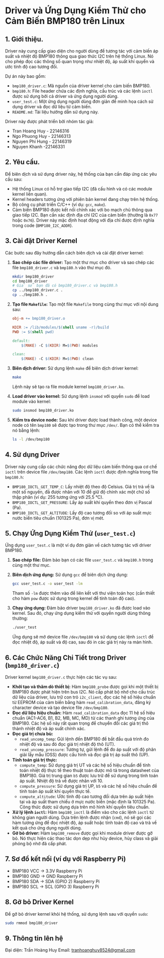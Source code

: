 # Driver và Ứng Dụng Kiểm Thử cho Cảm Biến BMP180 trên Linux

## 1. Giới thiệu.

Driver này cung cấp giao diện cho người dùng để tương tác với cảm biến áp suất và nhiệt độ BMP180 thông qua giao thức I2C trên hệ thống Linux. Nó cho phép đọc các thông số quan trọng như nhiệt độ, áp suất khí quyển và ước tính độ cao tương đối.

Dự án này bao gồm:

* `bmp180_driver.c`: Mã nguồn của driver kernel cho cảm biến BMP180.
* `bmp180.h`: File header chứa các định nghĩa, cấu trúc và các lệnh `ioctl` được sử dụng bởi cả driver và ứng dụng người dùng.
* `user_test.c`: Một ứng dụng người dùng đơn giản để minh họa cách sử dụng driver và đọc dữ liệu từ cảm biến.
* `README.md`: Tài liệu hướng dẫn sử dụng này.

Driver này được phát triển bởi nhóm tác giả: 
   * Tran Hoang Huy - 22146316
   * Ngo Phuong Huy - 22146313
   * Nguyen Phi Hung - 22146319
   * Nguyen Khanh -22146331

## 2. Yêu cầu.

Để biên dịch và sử dụng driver này, hệ thống của bạn cần đáp ứng các yêu cầu sau:

* Hệ thống Linux có hỗ trợ giao tiếp I2C (đã cấu hình và có các module kernel liên quan).
* Kernel headers tương ứng với phiên bản kernel đang chạy trên hệ thống.
* Bộ công cụ phát triển C/C++ (ví dụ: `gcc`, `make`).
* Cảm biến BMP180 được kết nối chính xác với bo mạch chủ thông qua giao tiếp I2C. Bạn cần xác định địa chỉ I2C của cảm biến (thường là `0x77` hoặc `0x76`). Driver này mặc định hoạt động với địa chỉ được định nghĩa trong code (`BMP180_I2C_ADDR`).

## 3. Cài đặt Driver Kernel

Các bước sau đây hướng dẫn cách biên dịch và cài đặt driver kernel:

1.  **Sao chép các file driver:** Tạo một thư mục cho driver và sao chép các file `bmp180_driver.c` và `bmp180.h` vào thư mục đó.

    ```bash
    mkdir bmp180_driver
    cd bmp180_driver
    # Giả sử bạn đã có bmp180_driver.c và bmp180.h
    cp ../bmp180_driver.c .
    cp ../bmp180.h .
    ```

2.  **Tạo file `Makefile`:** Tạo một file `Makefile` trong cùng thư mục với nội dung sau:

    ```makefile
    obj-m += bmp180_driver.o

    KDIR := /lib/modules/$(shell uname -r)/build
    PWD := $(shell pwd)

    default:
        $(MAKE) -C $(KDIR) M=$(PWD) modules

    clean:
        $(MAKE) -C $(KDIR) M=$(PWD) clean
    ```

3.  **Biên dịch driver:** Sử dụng lệnh `make` để biên dịch driver kernel:

    ```bash
    make
    ```

    Lệnh này sẽ tạo ra file module kernel `bmp180_driver.ko`.

4.  **Load driver vào kernel:** Sử dụng lệnh `insmod` với quyền `sudo` để load module vào kernel:

    ```bash
    sudo insmod bmp180_driver.ko
    ```

5.  **Kiểm tra device node:** Sau khi driver được load thành công, một device node có tên `bmp180` sẽ được tạo trong thư mục `/dev/`. Bạn có thể kiểm tra nó bằng lệnh:

    ```bash
    ls -l /dev/bmp180
    ```

## 4. Sử dụng Driver

Driver này cung cấp các chức năng đọc dữ liệu cảm biến thông qua cơ chế `ioctl` trên device file `/dev/bmp180`. Các lệnh `ioctl` được định nghĩa trong file `bmp180.h`:

* `BMP180_IOCTL_GET_TEMP_C`: Lấy nhiệt độ theo độ Celsius. Giá trị trả về là một số nguyên, đã được nhân với 10 để giữ độ chính xác một chữ số thập phân (ví dụ: 255 tương ứng với 25.5 °C).
* `BMP180_IOCTL_GET_PRESSURE`: Lấy áp suất khí quyển theo đơn vị Pascal (Pa).
* `BMP180_IOCTL_GET_ALTITUDE`: Lấy độ cao tương đối so với áp suất mực nước biển tiêu chuẩn (101325 Pa), đơn vị mét.

## 5. Chạy Ứng Dụng Kiểm Thử (`user_test.c`)

Ứng dụng `user_test.c` là một ví dụ đơn giản về cách tương tác với driver BMP180.

1.  **Sao chép file:** Đảm bảo bạn có các file `user_test.c` và `bmp180.h` trong cùng một thư mục.

2.  **Biên dịch ứng dụng:** Sử dụng `gcc` để biên dịch ứng dụng:

    ```bash
    gcc user_test.c -o user_test -lm
    ```

    Tham số `-lm` được thêm vào để liên kết với thư viện toán học (cần thiết cho hàm `pow` được sử dụng trong kernel để tính toán độ cao).

3.  **Chạy ứng dụng:** Đảm bảo driver `bmp180_driver.ko` đã được load vào kernel. Sau đó, chạy ứng dụng kiểm thử với quyền người dùng thông thường:

    ```bash
    ./user_test
    ```

    Ứng dụng sẽ mở device file `/dev/bmp180` và sử dụng các lệnh `ioctl` để đọc nhiệt độ, áp suất và độ cao, sau đó in các giá trị này ra màn hình.

## 6. Các Chức Năng Chi Tiết trong Driver (`bmp180_driver.c`)

Driver kernel `bmp180_driver.c` thực hiện các tác vụ sau:

* **Khởi tạo và thăm dò thiết bị:** Hàm `bmp180_probe` được gọi khi một thiết bị BMP180 được phát hiện trên bus I2C. Nó cấp phát bộ nhớ cho cấu trúc dữ liệu của driver, lưu trữ con trỏ `i2c_client`, đọc các hệ số hiệu chuẩn từ EEPROM của cảm biến bằng hàm `read_calibration_data`, đăng ký character device và tạo device file `/dev/bmp180`.
* **Đọc dữ liệu hiệu chuẩn:** Hàm `read_calibration_data` đọc 11 hệ số hiệu chuẩn (AC1-AC6, B1, B2, MB, MC, MD) từ các thanh ghi tương ứng của BMP180. Các hệ số này rất quan trọng để chuyển đổi các giá trị thô thành nhiệt độ và áp suất chính xác.
* **Đọc giá trị chưa bù:**
    * `read_uncomp_temp`: Gửi lệnh đến BMP180 để bắt đầu quá trình đo nhiệt độ và sau đó đọc giá trị nhiệt độ thô (UT).
    * `read_uncomp_pressure`: Tương tự, gửi lệnh để đo áp suất với độ phân giải lấy mẫu (OSS) được cấu hình và đọc giá trị áp suất thô (UP).
* **Tính toán giá trị thực:**
    * `compute_temp`: Sử dụng giá trị UT và các hệ số hiệu chuẩn để tính toán nhiệt độ thực tế theo thuật toán được mô tả trong datasheet của BMP180. Giá trị trung gian `b5` được lưu trữ để sử dụng trong tính toán áp suất. Nhiệt độ trả về được nhân với 10.
    * `compute_pressure`: Sử dụng giá trị UP, `b5` và các hệ số hiệu chuẩn để tính toán áp suất khí quyển thực tế.
    * `compute_altitude`: Ước tính độ cao tương đối dựa trên áp suất hiện tại và áp suất tham chiếu ở mực nước biển (mặc định là 101325 Pa). Công thức được sử dụng dựa trên mô hình khí quyển tiêu chuẩn.
* **Xử lý lệnh `ioctl`:** Hàm `bmp180_ioctl` là điểm vào cho các lệnh `ioctl` từ không gian người dùng. Dựa trên lệnh được nhận (`cmd`), nó sẽ gọi các hàm tương ứng để đọc nhiệt độ, áp suất hoặc tính toán độ cao và trả về kết quả cho ứng dụng người dùng.
* **Gỡ bỏ driver:** Hàm `bmp180_remove` được gọi khi module driver được gỡ bỏ. Nó thực hiện các thao tác dọn dẹp như hủy device, hủy class và giải phóng bộ nhớ đã cấp phát.

## 7. Sơ đồ kết nối (ví dụ với Raspberry Pi)

* BMP180 VCC $\rightarrow$ 3.3V Raspberry Pi
* BMP180 GND $\rightarrow$ GND Raspberry Pi
* BMP180 SDA $\rightarrow$ SDA (GPIO 2) Raspberry Pi
* BMP180 SCL $\rightarrow$ SCL (GPIO 3) Raspberry Pi

## 8. Gỡ bỏ Driver Kernel

Để gỡ bỏ driver kernel khỏi hệ thống, sử dụng lệnh sau với quyền `sudo`:

```bash
sudo rmmod bmp180_driver
```
## 9. Thông tin lên hệ
Đại diện: Trần Hoàng Huy
Email: tranhoanghuy8524@gmail.com







